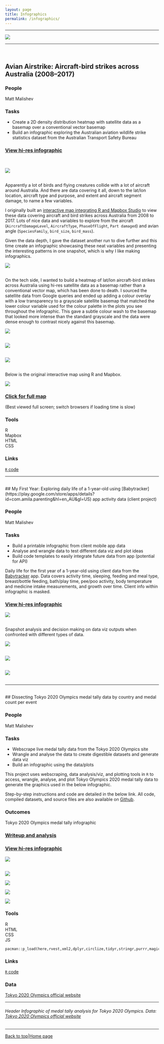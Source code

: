 ```yaml
---
layout: page
title: Infographics  
permalink: /infographics/
---
```

<a id="top"></a>

******    

![](infographics/header1.jpg)    

******      

<br>    

## Avian Airstrike: Aircraft-bird strikes across Australia (2008–2017)        

### People    

Matt Malishev       

### Tasks  

* Create a 2D density distribution heatmap with satellite data as a basemap over a conventional vector basemap    
* Build an infographic exploring the Australian aviation wildlife strike statistics dataset from the Australian Transport Safety Bureau            

### [View hi-res infographic](https://github.com/darwinanddavis/infographics/blob/master/avianairstrike/avianairstrike.pdf)         
<br>      
  
![](infographics/avianairstrike/avianairstrike1.jpg)      
<br>        

Apparently a lot of birds and flying creatures collide with a lot of aircraft around Australia. And there are data covering it all, down to the lat/lon location, aircraft type and purpose, and extent and aircraft segment damage, to name a few variables.      

I originally built an [interactive map integrating R and Mapbox Studio](https://darwinanddavis.github.io/worldmaps/30daymap2021/day11) to view these data covering aircraft and bird strikes across Australia from 2008 to 2017. Lots of nice data and variables to explore from the aircraft (`AircraftDamageLevel`, `AircraftType`, `PhaseOfFlight`, `Part damaged`) and avian angle (`SpeciesFamily`, `bird_size`, `bird_mass`).      

Given the data depth, I gave the dataset another run to dive further and this time create an infographic showcasing these neat variables and presenting the interesting patterns in one snapshot, which is why I like making infographics.           

![](infographics/avianairstrike/avianairstrike2.jpg)      
<br>  

On the tech side, I wanted to build a heatmap of lat/lon aircraft-bird strikes across Australia using hi-res satellite data as a basemap rather than a conventional vector map, which has been done to death. I sourced the satellite data from Google queries and ended up adding a colour overlay with a low transparency to a grayscale satellite basemap that matched the lower colour variable used for the colour palette in the plots you see throughout the infographic. This gave a subtle colour wash to the basemap that looked more intense than the standard grayscale and the data were dense enough to contrast nicely against this basemap.           

![](infographics/avianairstrike/avianairstrike5.jpg)        
<br>    

![](infographics/avianairstrike/avianairstrike3.jpg)      
<br>    

![](infographics/avianairstrike/avianairstrike4.jpg)        
<br>    

Below is the original interactive map using R and Mapbox.   

![](https://github.com/darwinanddavis/worldmaps/raw/gh-pages/img/30daymap2021/day11_1.jpg)          

### [Click for full map](https://darwinanddavis.github.io/worldmaps/30daymap2021/day11)    
(Best viewed full screen; switch browsers if loading time is slow)         

### Tools     

R      
Mapbox      
HTML    
CSS    
  
### Links      
[`R` code](https://github.com/darwinanddavis/worldmaps/tree/gh-pages/docs/30daymap2021)   

******     

<!--  project break__________________________________________________________________________________________  -->

<br>
## My First Year: Exploring daily life of a 1-year-old using [Babytracker](https://play.google.com/store/apps/details?id=com.amila.parenting&hl=en_AU&gl=US) app activity data (client project) 

### People      

Matt Malishev           

### Tasks    

* Build a printable infographic from client mobile app data        
* Analyse and wrangle data to test different data viz and plot ideas   
* Build code templates to easily integrate future data from app (potential for API)   

Daily life for the first year of a 1-year-old using client data from the [Babytracker](https://play.google.com/store/apps/details?id=com.amila.parenting&hl=en_AU&gl=US) app. Data covers activity time, sleeping, feeding and meal type, breast/bottle feeding, bath/play time, pee/poo activity, body temperature and medicine intake measurements, and growth over time. Client info within infographic is masked.       

### [View hi-res infographic](https://github.com/darwinanddavis/infographics/blob/master/myfirstyear/img/myfirstyear.pdf)         

![](infographics/baby1.png)      
<br>

Snapshot analysis and decision making on data viz outputs when confronted with different types of data.      

![](infographics/baby2.png)      
<br>

![](infographics/baby3.png)      
<br>

![](infographics/baby4.png)       
<br>  

******    

<br>
## Dissecting Tokyo 2020 Olympics medal tally data by country and medal count per event          

### People    

Matt Malishev         

### Tasks  

* Webscrape live medal tally data from the Tokyo 2020 Olympics site      
* Wrangle and analyse the data to create digestible datasets and generate data viz        
* Build an infographic using the data/plots         

This project uses webscraping, data analysis/viz, and plotting tools in `R` to access, wrangle, analyse, and plot Tokyo Olympics 2020 medal tally data to generate the graphics used in the below infographic.      

Step-by-step instructions and code are detailed in the below link. All code, compiled datasets, and source files are also available on [Github](https://github.com/darwinanddavis/misc/tree/gh-pages/olympics).                 

### Outcomes      

Tokyo 2020 Olympics medal tally infographic   

### [Writeup and analysis](https://darwinanddavis.github.io/misc/olympics/olympics.html)              

### [View hi-res infographic](https://darwinanddavis.github.io/misc/olympics/img/olympics.pdf)      

![](infographics/olympics1.png)  
<br>
  
![](infographics/olympics2.png) 
<br>

![](infographics/olympics3.png) 
<br>

![](infographics/olympics4.jpg) 
<br>

![](infographics/olympics5.jpg) 
<br>
  
### Tools     
  
R             
HTML    
CSS    
JS  

```{r}    
pacman::p_load(here,rvest,xml2,dplyr,circlize,tidyr,stringr,purrr,magick,reshape2)  
```  
    
### Links            
[`R` code](https://github.com/darwinanddavis/misc/tree/gh-pages/olympics/r)        

### Data      
[Tokyo 2020 Olympics official website](https://olympics.com/tokyo-2020/olympic-games/en/results/all-sports/medal-standings.htm)      
   
******     

###### Header Infographic of medal tally analysis for Tokyo 2020 Olympics. Data: [Tokyo 2020 Olympics official website](https://olympics.com/tokyo-2020/olympic-games/en/results/all-sports/medal-standings.htm)        
******  

[Back to top](#top)|[Home page](./index.md)
